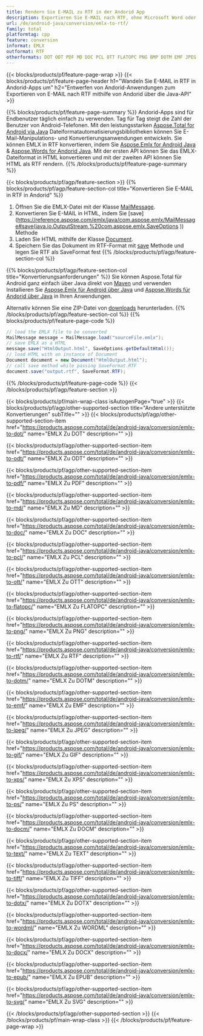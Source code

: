 ```yaml
---
title: Rendern Sie E-MAIL zu RTF in der Andorid App
description: Exportieren Sie E-MAIL nach RTF, ohne Microsoft Word oder Outlook in Ihren Android-Anwendungen zu verwenden
url: /de/android-java/conversion/emlx-to-rtf/
family: total
platformtag: cpp
feature: conversion
informat: EMLX
outformat: RTF
otherformats: DOT ODT PDF MD DOC PCL OTT FLATOPC PNG BMP DOTM EMF JPEG GIF XPS PS DOCM TEXT TIFF DOTX WORDML DOCX EPUB SVG
---
```

{{< blocks/products/pf/feature-page-wrap >}}
{{< blocks/products/pf/feature-page-header h1="Wandeln Sie E-MAIL in RTF in Andorid-Apps um" h2="Entwerfen von Andorid-Anwendungen zum Exportieren von E-MAIL nach RTF mithilfe von Andorid über die Java-API" >}}

{{% blocks/products/pf/feature-page-summary %}}
Andorid-Apps sind für Endbenutzer täglich einfach zu verwenden. Tag für Tag steigt die Zahl der Benutzer von Android-Telefonen. Mit den leistungsstarken [Aspose.Total for Android via Java](https://products.aspose.com/total/android-java/) Dateiformatautomatisierungsbibliotheken können Sie E-Mail-Manipulations- und Konvertierungsanwendungen entwickeln. Sie können EMLX in RTF konvertieren, indem Sie [Aspose.Emlx for Android Java](https://products.aspose.com/emlx/android-java/) & [Aspose.Words for Andorid Java](https://products.aspose.com/words/android-java/). Mit der ersten API können Sie das EMLX-Dateiformat in HTML konvertieren und mit der zweiten API können Sie HTML als RTF rendern. 
{{% /blocks/products/pf/feature-page-summary  %}}

{{< blocks/products/pf/agp/feature-section >}}
{{% blocks/products/pf/agp/feature-section-col title="Konvertieren Sie E-MAIL in RTF in Andorid" %}}
1. Öffnen Sie die EMLX-Datei mit der Klasse [MailMessage](https://reference.aspose.com/emlx/java/com.aspose.emlx/mailmessage).
2. Konvertieren Sie E-MAIL in HTML, indem Sie [save](https://reference.aspose.com/emlx/java/com.aspose.emlx/MailMessage#save(java.io.OutputStream,%20com.aspose.emlx.SaveOptions )) Methode
3. Laden Sie HTML mithilfe der Klasse [Document](https://reference.aspose.com/words/java/com.aspose.words/Document).
4. Speichern Sie das Dokument im RTF-Format mit [save](https://reference.aspose.com/words/java/com.aspose.words/Document#save(java.lang.String,com.aspose.words.SaveOptions)) Methode und legen Sie RTF als SaveFormat fest
{{% /blocks/products/pf/agp/feature-section-col %}}

{{% blocks/products/pf/agp/feature-section-col title="Konvertierungsanforderungen" %}}
Sie können Aspose.Total für Android ganz einfach über Java direkt von [Maven](https://repository.aspose.com/webapp/#/artifacts/browse/tree/General/repo/com/aspose/aspose-total) und verwenden Installieren Sie [Aspose.Emlx für Android über Java](https://docs.aspose.com/emlx/androidjava/installation/) und [Aspose.Words für Andorid über Java](https://docs.aspose.com/words/java/install-aspose-words-for-android-via-java/#install-asposewords-for-android-via-java-from-maven-repository) in Ihren Anwendungen.

Alternativ können Sie eine ZIP-Datei von [downloads](https://downloads.aspose.com/total/androidjava) herunterladen.
{{% /blocks/products/pf/agp/feature-section-col %}}
{{% blocks/products/pf/feature-page-code %}}
```cs
// load the EMLX file to be converted
MailMessage message = MailMessage.load("sourceFile.emlx"); 
// save EMLX as a HTML 
message.save("HtmlOutput.html", SaveOptions.getDefaultHtml());
// load HTML with an instance of Document
Document document = new Document("HtmlOutput.html");
// call save method while passing SaveFormat.RTF
document.save("output.rtf", SaveFormat.RTF); 
```

{{% /blocks/products/pf/feature-page-code %}}
{{< /blocks/products/pf/agp/feature-section >}}

{{< blocks/products/pf/main-wrap-class isAutogenPage="true" >}}
{{< blocks/products/pf/agp/other-supported-section title="Andere unterstützte Konvertierungen" subTitle="" >}}
{{< blocks/products/pf/agp/other-supported-section-item href="https://products.aspose.com/total/de/android-java/conversion/emlx-to-dot/" name="EMLX Zu DOT" description="" >}}

{{< blocks/products/pf/agp/other-supported-section-item href="https://products.aspose.com/total/de/android-java/conversion/emlx-to-odt/" name="EMLX Zu ODT" description="" >}}

{{< blocks/products/pf/agp/other-supported-section-item href="https://products.aspose.com/total/de/android-java/conversion/emlx-to-pdf/" name="EMLX Zu PDF" description="" >}}

{{< blocks/products/pf/agp/other-supported-section-item href="https://products.aspose.com/total/de/android-java/conversion/emlx-to-md/" name="EMLX Zu MD" description="" >}}

{{< blocks/products/pf/agp/other-supported-section-item href="https://products.aspose.com/total/de/android-java/conversion/emlx-to-doc/" name="EMLX Zu DOC" description="" >}}

{{< blocks/products/pf/agp/other-supported-section-item href="https://products.aspose.com/total/de/android-java/conversion/emlx-to-pcl/" name="EMLX Zu PCL" description="" >}}

{{< blocks/products/pf/agp/other-supported-section-item href="https://products.aspose.com/total/de/android-java/conversion/emlx-to-ott/" name="EMLX Zu OTT" description="" >}}

{{< blocks/products/pf/agp/other-supported-section-item href="https://products.aspose.com/total/de/android-java/conversion/emlx-to-flatopc/" name="EMLX Zu FLATOPC" description="" >}}

{{< blocks/products/pf/agp/other-supported-section-item href="https://products.aspose.com/total/de/android-java/conversion/emlx-to-png/" name="EMLX Zu PNG" description="" >}}

{{< blocks/products/pf/agp/other-supported-section-item href="https://products.aspose.com/total/de/android-java/conversion/emlx-to-rtf/" name="EMLX Zu RTF" description="" >}}

{{< blocks/products/pf/agp/other-supported-section-item href="https://products.aspose.com/total/de/android-java/conversion/emlx-to-dotm/" name="EMLX Zu DOTM" description="" >}}

{{< blocks/products/pf/agp/other-supported-section-item href="https://products.aspose.com/total/de/android-java/conversion/emlx-to-emf/" name="EMLX Zu EMF" description="" >}}

{{< blocks/products/pf/agp/other-supported-section-item href="https://products.aspose.com/total/de/android-java/conversion/emlx-to-jpeg/" name="EMLX Zu JPEG" description="" >}}

{{< blocks/products/pf/agp/other-supported-section-item href="https://products.aspose.com/total/de/android-java/conversion/emlx-to-gif/" name="EMLX Zu GIF" description="" >}}

{{< blocks/products/pf/agp/other-supported-section-item href="https://products.aspose.com/total/de/android-java/conversion/emlx-to-xps/" name="EMLX Zu XPS" description="" >}}

{{< blocks/products/pf/agp/other-supported-section-item href="https://products.aspose.com/total/de/android-java/conversion/emlx-to-ps/" name="EMLX Zu PS" description="" >}}

{{< blocks/products/pf/agp/other-supported-section-item href="https://products.aspose.com/total/de/android-java/conversion/emlx-to-docm/" name="EMLX Zu DOCM" description="" >}}

{{< blocks/products/pf/agp/other-supported-section-item href="https://products.aspose.com/total/de/android-java/conversion/emlx-to-text/" name="EMLX Zu TEXT" description="" >}}

{{< blocks/products/pf/agp/other-supported-section-item href="https://products.aspose.com/total/de/android-java/conversion/emlx-to-tiff/" name="EMLX Zu TIFF" description="" >}}

{{< blocks/products/pf/agp/other-supported-section-item href="https://products.aspose.com/total/de/android-java/conversion/emlx-to-dotx/" name="EMLX Zu DOTX" description="" >}}

{{< blocks/products/pf/agp/other-supported-section-item href="https://products.aspose.com/total/de/android-java/conversion/emlx-to-wordml/" name="EMLX Zu WORDML" description="" >}}

{{< blocks/products/pf/agp/other-supported-section-item href="https://products.aspose.com/total/de/android-java/conversion/emlx-to-docx/" name="EMLX Zu DOCX" description="" >}}

{{< blocks/products/pf/agp/other-supported-section-item href="https://products.aspose.com/total/de/android-java/conversion/emlx-to-epub/" name="EMLX Zu EPUB" description="" >}}

{{< blocks/products/pf/agp/other-supported-section-item href="https://products.aspose.com/total/de/android-java/conversion/emlx-to-svg/" name="EMLX Zu SVG" description="" >}}


{{< /blocks/products/pf/agp/other-supported-section >}}
{{< /blocks/products/pf/main-wrap-class >}}
{{< /blocks/products/pf/feature-page-wrap >}}
